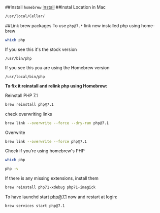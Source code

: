 ##Install `homebrew`
[Install](https://brew.sh)
##Instal Location in Mac
```bash
/usr/local/Cellar/
```
##Link brew packages
To use `php@7.*` link new installed php using home-brew
```bash
which php
```
If you see this it's the stock version

	/usr/bin/php

If you see this you are using the Homebrew version

	/usr/local/bin/php

**To fix it reinstall and relink php using Homebrew:**

Reinstall PHP 7.1
```bash
brew reinstall php@7.1
```
check overwriting links
```bash
brew link --overwrite --force --dry-run php@7.1
```
Overwrite
```bash
brew link --overwrite --force php@7.1
```

Check if you're using homebrew's PHP
```bash
which php
```
```bash
php -v
```

If there is any missing extensions, install them
```bash
brew reinstall php71-xdebug php71-imagick
```

To have launchd start php@7.1 now and restart at login:
```bash
brew services start php@7.1
```
